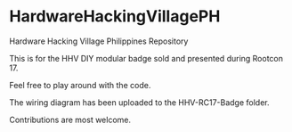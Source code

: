 # HardwareHackingVillagePH
Hardware Hacking Village Philippines Repository

This is for the HHV DIY modular badge sold and presented during Rootcon 17.

Feel free to play around with the code.

The wiring diagram has been uploaded to the HHV-RC17-Badge folder.

Contributions are most welcome.
